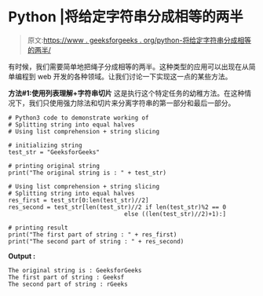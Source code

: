 # Python |将给定字符串分成相等的两半

> 原文:[https://www . geeksforgeeks . org/python-将给定字符串分成相等的两半/](https://www.geeksforgeeks.org/python-split-given-string-into-equal-halves/)

有时候，我们需要简单地把绳子分成相等的两半。这种类型的应用可以出现在从简单编程到 web 开发的各种领域。让我们讨论一下实现这一点的某些方法。

**方法#1:使用列表理解+字符串切片**
这是执行这个特定任务的幼稚方法。在这种情况下，我们只使用强力除法和切片来分离字符串的第一部分和最后一部分。

```
# Python3 code to demonstrate working of
# Splitting string into equal halves
# Using list comprehension + string slicing

# initializing string 
test_str = "GeeksforGeeks"

# printing original string 
print("The original string is : " + test_str)

# Using list comprehension + string slicing
# Splitting string into equal halves
res_first = test_str[0:len(test_str)//2]
res_second = test_str[len(test_str)//2 if len(test_str)%2 == 0
                                 else ((len(test_str)//2)+1):]

# printing result 
print("The first part of string : " + res_first)
print("The second part of string : " + res_second)
```

**Output :**

```
The original string is : GeeksforGeeks
The first part of string : Geeksf
The second part of string : rGeeks

```